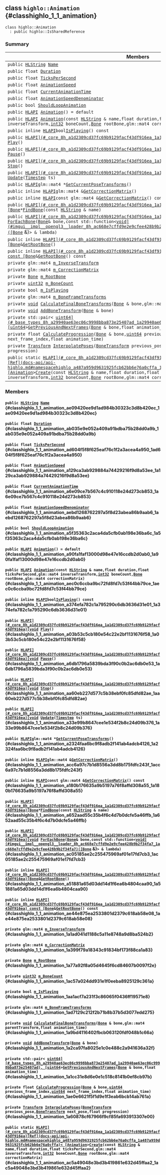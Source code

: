 ## class `highlo::Animation` {#classhighlo_1_1_animation}

```
class highlo::Animation
  : public highlo::IsSharedReference
```

### Summary

 Members                        | Descriptions                                
--------------------------------|---------------------------------------------
`public `[`HLString`](docs-api/api-highlo.md#namespacehighlo_aae9b5b2474b992680f5555779f4bd538_1aae9b5b2474b992680f5555779f4bd538)` `[`Name`](#classhighlo_1_1_animation_ae09420ee9d1ad984b30323c3d8b420ec_1ae09420ee9d1ad984b30323c3d8b420ec) | 
`public float `[`Duration`](#classhighlo_1_1_animation_ab035e9e052a409a91bdba75b28dd0a9b_1ab035e9e052a409a91bdba75b28dd0a9b) | 
`public float `[`TicksPerSecond`](#classhighlo_1_1_animation_ad604f5f8f625eaf76c1f2a3acea4a950_1ad604f5f8f625eaf76c1f2a3acea4a950) | 
`public float `[`AnimationSpeed`](#classhighlo_1_1_animation_a129ca3ab929884a74429216f9d8a53ee_1a129ca3ab929884a74429216f9d8a53ee) | 
`public float `[`CurrentAnimationTime`](#classhighlo_1_1_animation_a6e09ce7b567c4c910118e24d273cb853_1a6e09ce7b567c4c910118e24d273cb853) | 
`public float `[`AnimationSpeedDenominator`](#classhighlo_1_1_animation_aebd1268762297a5f8d23abea86b9aab6_1aebd1268762297a5f8d23abea86b9aab6) | 
`public bool `[`ShouldLoopAnimation`](#classhighlo_1_1_animation_a5f35363c2aca4da5cfb0ab198e36ba6c_1a5f35363c2aca4da5cfb0ab198e36ba6c) | 
`public `[`HLAPI`](#_core_8h_a1d2309cd37fc69b9129facf43df916ea_1a1d2309cd37fc69b9129facf43df916ea)` `[`Animation`](#classhighlo_1_1_animation_a90fa1faf13000d98e47e16ccdb2d0ab0_1a90fa1faf13000d98e47e16ccdb2d0ab0)`() = default` | 
`public `[`HLAPI`](#_core_8h_a1d2309cd37fc69b9129facf43df916ea_1a1d2309cd37fc69b9129facf43df916ea)` `[`Animation`](#classhighlo_1_1_animation_aec0c6ccba9bc72fd8fd7c53f44bb79ce_1aec0c6ccba9bc72fd8fd7c53f44bb79ce)`(const `[`HLString`](docs-api/api-highlo.md#namespacehighlo_aae9b5b2474b992680f5555779f4bd538_1aae9b5b2474b992680f5555779f4bd538)` & name,float duration,float ticksPerSecond,glm::mat4 inverseTransform,`[`int32`](#_base_types_8h_a43d43196463bde49cb067f5c20ab8481_1a43d43196463bde49cb067f5c20ab8481)` boneCount,`[`Bone`](docs-api/api-highlo--Bone.md#structhighlo_1_1_bone)` rootBone,glm::mat4 correctionMatrix)` | 
`public inline `[`HLAPI`](#_core_8h_a1d2309cd37fc69b9129facf43df916ea_1a1d2309cd37fc69b9129facf43df916ea)` bool `[`IsPlaying`](#classhighlo_1_1_animation_a374efa782c1a795290c6db3636d31e01_1a374efa782c1a795290c6db3636d31e01)`() const` | 
`public `[`HLAPI](#_core_8h_a1d2309cd37fc69b9129facf43df916ea_1a1d2309cd37fc69b9129facf43df916ea)[void`](#imgui__impl__opengl3__loader_8h_ac668e7cffd9e2e9cfee428b9b2f34fa7_1ac668e7cffd9e2e9cfee428b9b2f34fa7)` `[`Play`](#classhighlo_1_1_animation_a03b53c5cb180e54c22e2bf1131676f58_1a03b53c5cb180e54c22e2bf1131676f58)`()` | 
`public `[`HLAPI](#_core_8h_a1d2309cd37fc69b9129facf43df916ea_1a1d2309cd37fc69b9129facf43df916ea)[void`](#imgui__impl__opengl3__loader_8h_ac668e7cffd9e2e9cfee428b9b2f34fa7_1ac668e7cffd9e2e9cfee428b9b2f34fa7)` `[`Pause`](#classhighlo_1_1_animation_a6db1796a5839bda3f90c0b2ac6db0e53_1a6db1796a5839bda3f90c0b2ac6db0e53)`()` | 
`public `[`HLAPI](#_core_8h_a1d2309cd37fc69b9129facf43df916ea_1a1d2309cd37fc69b9129facf43df916ea)[void`](#imgui__impl__opengl3__loader_8h_ac668e7cffd9e2e9cfee428b9b2f34fa7_1ac668e7cffd9e2e9cfee428b9b2f34fa7)` `[`Stop`](#classhighlo_1_1_animation_aa60eb227d577c5b38ebf0fc85dfd82ae_1aa60eb227d577c5b38ebf0fc85dfd82ae)`()` | 
`public `[`HLAPI](#_core_8h_a1d2309cd37fc69b9129facf43df916ea_1a1d2309cd37fc69b9129facf43df916ea)[void`](#imgui__impl__opengl3__loader_8h_ac668e7cffd9e2e9cfee428b9b2f34fa7_1ac668e7cffd9e2e9cfee428b9b2f34fa7)` `[`Update`](#classhighlo_1_1_animation_a33e99b8647cee1e534f2b8c24d09b376_1a33e99b8647cee1e534f2b8c24d09b376)`(`[`Timestep`](docs-api/api-highlo.md#namespacehighlo_ac84bb12650f6f41e650f8b0e43d2b24b_1ac84bb12650f6f41e650f8b0e43d2b24b)` ts)` | 
`public `[`HLAPI`](#_core_8h_a1d2309cd37fc69b9129facf43df916ea_1a1d2309cd37fc69b9129facf43df916ea)` glm::mat4 * `[`GetCurrentPoseTransforms`](#classhighlo_1_1_animation_a2324faa6bc9f8adb2f141ab4adcb4126_1a2324faa6bc9f8adb2f141ab4adcb4126)`()` | 
`public inline `[`HLAPI`](#_core_8h_a1d2309cd37fc69b9129facf43df916ea_1a1d2309cd37fc69b9129facf43df916ea)` glm::mat4 & `[`GetCorrectionMatrix`](#classhighlo_1_1_animation_acc6a97c7b1d8556a3dd8b175fdfc243f_1acc6a97c7b1d8556a3dd8b175fdfc243f)`()` | 
`public inline `[`HLAPI`](#_core_8h_a1d2309cd37fc69b9129facf43df916ea_1a1d2309cd37fc69b9129facf43df916ea)` const glm::mat4 & `[`GetCorrectionMatrix`](#classhighlo_1_1_animation_a180b176635a9b5197a76f8affd308a55_1a180b176635a9b5197a76f8affd308a55)`() const` | 
`public `[`HLAPI](#_core_8h_a1d2309cd37fc69b9129facf43df916ea_1a1d2309cd37fc69b9129facf43df916ea)[Bone`](docs-api/api-highlo--Bone.md#structhighlo_1_1_bone)` * `[`FindBone`](#classhighlo_1_1_animation_a652aad55c35b4f6c4d7b0dcfe5a46ffb_1a652aad55c35b4f6c4d7b0dcfe5a46ffb)`(const `[`HLString`](docs-api/api-highlo.md#namespacehighlo_aae9b5b2474b992680f5555779f4bd538_1aae9b5b2474b992680f5555779f4bd538)` & name)` | 
`public `[`HLAPI](#_core_8h_a1d2309cd37fc69b9129facf43df916ea_1a1d2309cd37fc69b9129facf43df916ea)[void`](#imgui__impl__opengl3__loader_8h_ac668e7cffd9e2e9cfee428b9b2f34fa7_1ac668e7cffd9e2e9cfee428b9b2f34fa7)` `[`ForEachBone`](#classhighlo_1_1_animation_ac05185ae2c255475969af01e17fd7cb3_1ac05185ae2c255475969af01e17fd7cb3)`(`[`Bone`](docs-api/api-highlo--Bone.md#structhighlo_1_1_bone)` & bone,const std::function< `[`void](#imgui__impl__opengl3__loader_8h_ac668e7cffd9e2e9cfee428b9b2f34fa7_1ac668e7cffd9e2e9cfee428b9b2f34fa7)([Bone`](docs-api/api-highlo--Bone.md#structhighlo_1_1_bone) &)`> & lambda)` | 
`public inline `[`HLAPI](#_core_8h_a1d2309cd37fc69b9129facf43df916ea_1a1d2309cd37fc69b9129facf43df916ea)[Bone`](docs-api/api-highlo--Bone.md#structhighlo_1_1_bone)` & `[`GetRootBone`](#classhighlo_1_1_animation_a51881a65d03dd14d1f6ea6b4804caa90_1a51881a65d03dd14d1f6ea6b4804caa90)`()` | 
`public inline `[`HLAPI](#_core_8h_a1d2309cd37fc69b9129facf43df916ea_1a1d2309cd37fc69b9129facf43df916ea) const [Bone`](docs-api/api-highlo--Bone.md#structhighlo_1_1_bone)` & `[`GetRootBone`](#classhighlo_1_1_animation_ae44e875ea2533801d2379c618ab58e08_1ae44e875ea2533801d2379c618ab58e08)`() const` | 
`private glm::mat4 `[`m_InverseTransform`](#classhighlo_1_1_animation_1a1ad041d1188c5a11e8748a9d8ba524b2) | 
`private glm::mat4 `[`m_CorrectionMatrix`](#classhighlo_1_1_animation_1a399f79a18343c91834bf173f88ca1a83) | 
`private `[`Bone`](docs-api/api-highlo--Bone.md#structhighlo_1_1_bone)` `[`m_RootBone`](#classhighlo_1_1_animation_1a77a92f8a05d4645f6cd84607b0097f2e) | 
`private `[`uint32`](#_base_types_8h_a1134b580f8da4de94ca6b1de4d37975e_1a1134b580f8da4de94ca6b1de4d37975e)` `[`m_BoneCount`](#classhighlo_1_1_animation_1ac57a024dd931e1f0eeba8925129c361a) | 
`private bool `[`m_IsPlaying`](#classhighlo_1_1_animation_1aa1acf7a231f3c86065f0436ff19571e8) | 
`private glm::mat4 `[`m_BoneFrameTransforms`](#classhighlo_1_1_animation_1ad7129c212f2b71b8b37b5d3077edd275) | 
`private `[`void`](#imgui__impl__opengl3__loader_8h_ac668e7cffd9e2e9cfee428b9b2f34fa7_1ac668e7cffd9e2e9cfee428b9b2f34fa7)` `[`CalculateFinalBoneTransforms`](#classhighlo_1_1_animation_1a9bd4116402fbcb063120fdf048b1c66a)`(`[`Bone`](docs-api/api-highlo--Bone.md#structhighlo_1_1_bone)` & bone,glm::mat4 parentTransform,float animation_time)` | 
`private `[`void`](#imgui__impl__opengl3__loader_8h_ac668e7cffd9e2e9cfee428b9b2f34fa7_1ac668e7cffd9e2e9cfee428b9b2f34fa7)` `[`AddBoneTransform`](#classhighlo_1_1_animation_1a2ca97fa8025e1c0e488c2a941636a32f)`(`[`Bone`](docs-api/api-highlo--Bone.md#structhighlo_1_1_bone)` & bone)` | 
`private std::pair< `[`uint64](#_base_types_8h_a29940ae63ec06c9998bba873e25407ad_1a29940ae63ec06c9998bba873e25407ad), [uint64`](#_base_types_8h_a29940ae63ec06c9998bba873e25407ad_1a29940ae63ec06c9998bba873e25407ad)` > `[`GetPreviousAndNextFrames`](#classhighlo_1_1_animation_1a1cc31e8d6e0e1c518c8141b0ef8cb97b)`(`[`Bone`](docs-api/api-highlo--Bone.md#structhighlo_1_1_bone)` & bone,float animation_time)` | 
`private float `[`CalculateProgression`](#classhighlo_1_1_animation_1ae0e6621f5f1d9e1f3eab6bcb14ab761a)`(`[`Bone`](docs-api/api-highlo--Bone.md#structhighlo_1_1_bone)` & bone,`[`uint64`](#_base_types_8h_a29940ae63ec06c9998bba873e25407ad_1a29940ae63ec06c9998bba873e25407ad)` previous_frame_index,`[`uint64`](#_base_types_8h_a29940ae63ec06c9998bba873e25407ad_1a29940ae63ec06c9998bba873e25407ad)` next_frame_index,float animation_time)` | 
`private `[`Transform`](docs-api/api-highlo--Transform.md#classhighlo_1_1_transform)` `[`InterpolatePoses`](#classhighlo_1_1_animation_1a60878cf67966f9cf85fa693913307e00)`(`[`BoneTransform`](docs-api/api-highlo--BoneTransform.md#classhighlo_1_1_bone_transform)` previous_pose,`[`BoneTransform`](docs-api/api-highlo--BoneTransform.md#classhighlo_1_1_bone_transform)` next_pose,float progression)` | 
`public static `[`HLAPI](#_core_8h_a1d2309cd37fc69b9129facf43df916ea_1a1d2309cd37fc69b9129facf43df916ea)[Ref](docs-api/api-highlo.md#namespacehighlo_a487a959d9631925fcb62bb6e76a0cffa_1a487a959d9631925fcb62bb6e76a0cffa)< [Animation`](#classhighlo_1_1_animation)` > `[`Create`](#classhighlo_1_1_animation_ac5a49048e3bd3b419861e632d45ffaa2_1ac5a49048e3bd3b419861e632d45ffaa2)`(const `[`HLString`](docs-api/api-highlo.md#namespacehighlo_aae9b5b2474b992680f5555779f4bd538_1aae9b5b2474b992680f5555779f4bd538)` & name,float duration,float ticksPerSecond,glm::mat4 inverseTransform,`[`int32`](#_base_types_8h_a43d43196463bde49cb067f5c20ab8481_1a43d43196463bde49cb067f5c20ab8481)` boneCount,`[`Bone`](docs-api/api-highlo--Bone.md#structhighlo_1_1_bone)` rootBone,glm::mat4 correctionMatrix)` | 

### Members

#### `public `[`HLString`](docs-api/api-highlo.md#namespacehighlo_aae9b5b2474b992680f5555779f4bd538_1aae9b5b2474b992680f5555779f4bd538)` `[`Name`](#classhighlo_1_1_animation_ae09420ee9d1ad984b30323c3d8b420ec_1ae09420ee9d1ad984b30323c3d8b420ec) {#classhighlo_1_1_animation_ae09420ee9d1ad984b30323c3d8b420ec_1ae09420ee9d1ad984b30323c3d8b420ec}

#### `public float `[`Duration`](#classhighlo_1_1_animation_ab035e9e052a409a91bdba75b28dd0a9b_1ab035e9e052a409a91bdba75b28dd0a9b) {#classhighlo_1_1_animation_ab035e9e052a409a91bdba75b28dd0a9b_1ab035e9e052a409a91bdba75b28dd0a9b}

#### `public float `[`TicksPerSecond`](#classhighlo_1_1_animation_ad604f5f8f625eaf76c1f2a3acea4a950_1ad604f5f8f625eaf76c1f2a3acea4a950) {#classhighlo_1_1_animation_ad604f5f8f625eaf76c1f2a3acea4a950_1ad604f5f8f625eaf76c1f2a3acea4a950}

#### `public float `[`AnimationSpeed`](#classhighlo_1_1_animation_a129ca3ab929884a74429216f9d8a53ee_1a129ca3ab929884a74429216f9d8a53ee) {#classhighlo_1_1_animation_a129ca3ab929884a74429216f9d8a53ee_1a129ca3ab929884a74429216f9d8a53ee}

#### `public float `[`CurrentAnimationTime`](#classhighlo_1_1_animation_a6e09ce7b567c4c910118e24d273cb853_1a6e09ce7b567c4c910118e24d273cb853) {#classhighlo_1_1_animation_a6e09ce7b567c4c910118e24d273cb853_1a6e09ce7b567c4c910118e24d273cb853}

#### `public float `[`AnimationSpeedDenominator`](#classhighlo_1_1_animation_aebd1268762297a5f8d23abea86b9aab6_1aebd1268762297a5f8d23abea86b9aab6) {#classhighlo_1_1_animation_aebd1268762297a5f8d23abea86b9aab6_1aebd1268762297a5f8d23abea86b9aab6}

#### `public bool `[`ShouldLoopAnimation`](#classhighlo_1_1_animation_a5f35363c2aca4da5cfb0ab198e36ba6c_1a5f35363c2aca4da5cfb0ab198e36ba6c) {#classhighlo_1_1_animation_a5f35363c2aca4da5cfb0ab198e36ba6c_1a5f35363c2aca4da5cfb0ab198e36ba6c}

#### `public `[`HLAPI`](#_core_8h_a1d2309cd37fc69b9129facf43df916ea_1a1d2309cd37fc69b9129facf43df916ea)` `[`Animation`](#classhighlo_1_1_animation_a90fa1faf13000d98e47e16ccdb2d0ab0_1a90fa1faf13000d98e47e16ccdb2d0ab0)`() = default` {#classhighlo_1_1_animation_a90fa1faf13000d98e47e16ccdb2d0ab0_1a90fa1faf13000d98e47e16ccdb2d0ab0}

#### `public `[`HLAPI`](#_core_8h_a1d2309cd37fc69b9129facf43df916ea_1a1d2309cd37fc69b9129facf43df916ea)` `[`Animation`](#classhighlo_1_1_animation_aec0c6ccba9bc72fd8fd7c53f44bb79ce_1aec0c6ccba9bc72fd8fd7c53f44bb79ce)`(const `[`HLString`](docs-api/api-highlo.md#namespacehighlo_aae9b5b2474b992680f5555779f4bd538_1aae9b5b2474b992680f5555779f4bd538)` & name,float duration,float ticksPerSecond,glm::mat4 inverseTransform,`[`int32`](#_base_types_8h_a43d43196463bde49cb067f5c20ab8481_1a43d43196463bde49cb067f5c20ab8481)` boneCount,`[`Bone`](docs-api/api-highlo--Bone.md#structhighlo_1_1_bone)` rootBone,glm::mat4 correctionMatrix)` {#classhighlo_1_1_animation_aec0c6ccba9bc72fd8fd7c53f44bb79ce_1aec0c6ccba9bc72fd8fd7c53f44bb79ce}

#### `public inline `[`HLAPI`](#_core_8h_a1d2309cd37fc69b9129facf43df916ea_1a1d2309cd37fc69b9129facf43df916ea)` bool `[`IsPlaying`](#classhighlo_1_1_animation_a374efa782c1a795290c6db3636d31e01_1a374efa782c1a795290c6db3636d31e01)`() const` {#classhighlo_1_1_animation_a374efa782c1a795290c6db3636d31e01_1a374efa782c1a795290c6db3636d31e01}

#### `public `[`HLAPI](#_core_8h_a1d2309cd37fc69b9129facf43df916ea_1a1d2309cd37fc69b9129facf43df916ea)[void`](#imgui__impl__opengl3__loader_8h_ac668e7cffd9e2e9cfee428b9b2f34fa7_1ac668e7cffd9e2e9cfee428b9b2f34fa7)` `[`Play`](#classhighlo_1_1_animation_a03b53c5cb180e54c22e2bf1131676f58_1a03b53c5cb180e54c22e2bf1131676f58)`()` {#classhighlo_1_1_animation_a03b53c5cb180e54c22e2bf1131676f58_1a03b53c5cb180e54c22e2bf1131676f58}

#### `public `[`HLAPI](#_core_8h_a1d2309cd37fc69b9129facf43df916ea_1a1d2309cd37fc69b9129facf43df916ea)[void`](#imgui__impl__opengl3__loader_8h_ac668e7cffd9e2e9cfee428b9b2f34fa7_1ac668e7cffd9e2e9cfee428b9b2f34fa7)` `[`Pause`](#classhighlo_1_1_animation_a6db1796a5839bda3f90c0b2ac6db0e53_1a6db1796a5839bda3f90c0b2ac6db0e53)`()` {#classhighlo_1_1_animation_a6db1796a5839bda3f90c0b2ac6db0e53_1a6db1796a5839bda3f90c0b2ac6db0e53}

#### `public `[`HLAPI](#_core_8h_a1d2309cd37fc69b9129facf43df916ea_1a1d2309cd37fc69b9129facf43df916ea)[void`](#imgui__impl__opengl3__loader_8h_ac668e7cffd9e2e9cfee428b9b2f34fa7_1ac668e7cffd9e2e9cfee428b9b2f34fa7)` `[`Stop`](#classhighlo_1_1_animation_aa60eb227d577c5b38ebf0fc85dfd82ae_1aa60eb227d577c5b38ebf0fc85dfd82ae)`()` {#classhighlo_1_1_animation_aa60eb227d577c5b38ebf0fc85dfd82ae_1aa60eb227d577c5b38ebf0fc85dfd82ae}

#### `public `[`HLAPI](#_core_8h_a1d2309cd37fc69b9129facf43df916ea_1a1d2309cd37fc69b9129facf43df916ea)[void`](#imgui__impl__opengl3__loader_8h_ac668e7cffd9e2e9cfee428b9b2f34fa7_1ac668e7cffd9e2e9cfee428b9b2f34fa7)` `[`Update`](#classhighlo_1_1_animation_a33e99b8647cee1e534f2b8c24d09b376_1a33e99b8647cee1e534f2b8c24d09b376)`(`[`Timestep`](docs-api/api-highlo.md#namespacehighlo_ac84bb12650f6f41e650f8b0e43d2b24b_1ac84bb12650f6f41e650f8b0e43d2b24b)` ts)` {#classhighlo_1_1_animation_a33e99b8647cee1e534f2b8c24d09b376_1a33e99b8647cee1e534f2b8c24d09b376}

#### `public `[`HLAPI`](#_core_8h_a1d2309cd37fc69b9129facf43df916ea_1a1d2309cd37fc69b9129facf43df916ea)` glm::mat4 * `[`GetCurrentPoseTransforms`](#classhighlo_1_1_animation_a2324faa6bc9f8adb2f141ab4adcb4126_1a2324faa6bc9f8adb2f141ab4adcb4126)`()` {#classhighlo_1_1_animation_a2324faa6bc9f8adb2f141ab4adcb4126_1a2324faa6bc9f8adb2f141ab4adcb4126}

#### `public inline `[`HLAPI`](#_core_8h_a1d2309cd37fc69b9129facf43df916ea_1a1d2309cd37fc69b9129facf43df916ea)` glm::mat4 & `[`GetCorrectionMatrix`](#classhighlo_1_1_animation_acc6a97c7b1d8556a3dd8b175fdfc243f_1acc6a97c7b1d8556a3dd8b175fdfc243f)`()` {#classhighlo_1_1_animation_acc6a97c7b1d8556a3dd8b175fdfc243f_1acc6a97c7b1d8556a3dd8b175fdfc243f}

#### `public inline `[`HLAPI`](#_core_8h_a1d2309cd37fc69b9129facf43df916ea_1a1d2309cd37fc69b9129facf43df916ea)` const glm::mat4 & `[`GetCorrectionMatrix`](#classhighlo_1_1_animation_a180b176635a9b5197a76f8affd308a55_1a180b176635a9b5197a76f8affd308a55)`() const` {#classhighlo_1_1_animation_a180b176635a9b5197a76f8affd308a55_1a180b176635a9b5197a76f8affd308a55}

#### `public `[`HLAPI](#_core_8h_a1d2309cd37fc69b9129facf43df916ea_1a1d2309cd37fc69b9129facf43df916ea)[Bone`](docs-api/api-highlo--Bone.md#structhighlo_1_1_bone)` * `[`FindBone`](#classhighlo_1_1_animation_a652aad55c35b4f6c4d7b0dcfe5a46ffb_1a652aad55c35b4f6c4d7b0dcfe5a46ffb)`(const `[`HLString`](docs-api/api-highlo.md#namespacehighlo_aae9b5b2474b992680f5555779f4bd538_1aae9b5b2474b992680f5555779f4bd538)` & name)` {#classhighlo_1_1_animation_a652aad55c35b4f6c4d7b0dcfe5a46ffb_1a652aad55c35b4f6c4d7b0dcfe5a46ffb}

#### `public `[`HLAPI](#_core_8h_a1d2309cd37fc69b9129facf43df916ea_1a1d2309cd37fc69b9129facf43df916ea)[void`](#imgui__impl__opengl3__loader_8h_ac668e7cffd9e2e9cfee428b9b2f34fa7_1ac668e7cffd9e2e9cfee428b9b2f34fa7)` `[`ForEachBone`](#classhighlo_1_1_animation_ac05185ae2c255475969af01e17fd7cb3_1ac05185ae2c255475969af01e17fd7cb3)`(`[`Bone`](docs-api/api-highlo--Bone.md#structhighlo_1_1_bone)` & bone,const std::function< `[`void](#imgui__impl__opengl3__loader_8h_ac668e7cffd9e2e9cfee428b9b2f34fa7_1ac668e7cffd9e2e9cfee428b9b2f34fa7)([Bone`](docs-api/api-highlo--Bone.md#structhighlo_1_1_bone) &)`> & lambda)` {#classhighlo_1_1_animation_ac05185ae2c255475969af01e17fd7cb3_1ac05185ae2c255475969af01e17fd7cb3}

#### `public inline `[`HLAPI](#_core_8h_a1d2309cd37fc69b9129facf43df916ea_1a1d2309cd37fc69b9129facf43df916ea)[Bone`](docs-api/api-highlo--Bone.md#structhighlo_1_1_bone)` & `[`GetRootBone`](#classhighlo_1_1_animation_a51881a65d03dd14d1f6ea6b4804caa90_1a51881a65d03dd14d1f6ea6b4804caa90)`()` {#classhighlo_1_1_animation_a51881a65d03dd14d1f6ea6b4804caa90_1a51881a65d03dd14d1f6ea6b4804caa90}

#### `public inline `[`HLAPI](#_core_8h_a1d2309cd37fc69b9129facf43df916ea_1a1d2309cd37fc69b9129facf43df916ea) const [Bone`](docs-api/api-highlo--Bone.md#structhighlo_1_1_bone)` & `[`GetRootBone`](#classhighlo_1_1_animation_ae44e875ea2533801d2379c618ab58e08_1ae44e875ea2533801d2379c618ab58e08)`() const` {#classhighlo_1_1_animation_ae44e875ea2533801d2379c618ab58e08_1ae44e875ea2533801d2379c618ab58e08}

#### `private glm::mat4 `[`m_InverseTransform`](#classhighlo_1_1_animation_1a1ad041d1188c5a11e8748a9d8ba524b2) {#classhighlo_1_1_animation_1a1ad041d1188c5a11e8748a9d8ba524b2}

#### `private glm::mat4 `[`m_CorrectionMatrix`](#classhighlo_1_1_animation_1a399f79a18343c91834bf173f88ca1a83) {#classhighlo_1_1_animation_1a399f79a18343c91834bf173f88ca1a83}

#### `private `[`Bone`](docs-api/api-highlo--Bone.md#structhighlo_1_1_bone)` `[`m_RootBone`](#classhighlo_1_1_animation_1a77a92f8a05d4645f6cd84607b0097f2e) {#classhighlo_1_1_animation_1a77a92f8a05d4645f6cd84607b0097f2e}

#### `private `[`uint32`](#_base_types_8h_a1134b580f8da4de94ca6b1de4d37975e_1a1134b580f8da4de94ca6b1de4d37975e)` `[`m_BoneCount`](#classhighlo_1_1_animation_1ac57a024dd931e1f0eeba8925129c361a) {#classhighlo_1_1_animation_1ac57a024dd931e1f0eeba8925129c361a}

#### `private bool `[`m_IsPlaying`](#classhighlo_1_1_animation_1aa1acf7a231f3c86065f0436ff19571e8) {#classhighlo_1_1_animation_1aa1acf7a231f3c86065f0436ff19571e8}

#### `private glm::mat4 `[`m_BoneFrameTransforms`](#classhighlo_1_1_animation_1ad7129c212f2b71b8b37b5d3077edd275) {#classhighlo_1_1_animation_1ad7129c212f2b71b8b37b5d3077edd275}

#### `private `[`void`](#imgui__impl__opengl3__loader_8h_ac668e7cffd9e2e9cfee428b9b2f34fa7_1ac668e7cffd9e2e9cfee428b9b2f34fa7)` `[`CalculateFinalBoneTransforms`](#classhighlo_1_1_animation_1a9bd4116402fbcb063120fdf048b1c66a)`(`[`Bone`](docs-api/api-highlo--Bone.md#structhighlo_1_1_bone)` & bone,glm::mat4 parentTransform,float animation_time)` {#classhighlo_1_1_animation_1a9bd4116402fbcb063120fdf048b1c66a}

#### `private `[`void`](#imgui__impl__opengl3__loader_8h_ac668e7cffd9e2e9cfee428b9b2f34fa7_1ac668e7cffd9e2e9cfee428b9b2f34fa7)` `[`AddBoneTransform`](#classhighlo_1_1_animation_1a2ca97fa8025e1c0e488c2a941636a32f)`(`[`Bone`](docs-api/api-highlo--Bone.md#structhighlo_1_1_bone)` & bone)` {#classhighlo_1_1_animation_1a2ca97fa8025e1c0e488c2a941636a32f}

#### `private std::pair< `[`uint64](#_base_types_8h_a29940ae63ec06c9998bba873e25407ad_1a29940ae63ec06c9998bba873e25407ad), [uint64`](#_base_types_8h_a29940ae63ec06c9998bba873e25407ad_1a29940ae63ec06c9998bba873e25407ad)` > `[`GetPreviousAndNextFrames`](#classhighlo_1_1_animation_1a1cc31e8d6e0e1c518c8141b0ef8cb97b)`(`[`Bone`](docs-api/api-highlo--Bone.md#structhighlo_1_1_bone)` & bone,float animation_time)` {#classhighlo_1_1_animation_1a1cc31e8d6e0e1c518c8141b0ef8cb97b}

#### `private float `[`CalculateProgression`](#classhighlo_1_1_animation_1ae0e6621f5f1d9e1f3eab6bcb14ab761a)`(`[`Bone`](docs-api/api-highlo--Bone.md#structhighlo_1_1_bone)` & bone,`[`uint64`](#_base_types_8h_a29940ae63ec06c9998bba873e25407ad_1a29940ae63ec06c9998bba873e25407ad)` previous_frame_index,`[`uint64`](#_base_types_8h_a29940ae63ec06c9998bba873e25407ad_1a29940ae63ec06c9998bba873e25407ad)` next_frame_index,float animation_time)` {#classhighlo_1_1_animation_1ae0e6621f5f1d9e1f3eab6bcb14ab761a}

#### `private `[`Transform`](docs-api/api-highlo--Transform.md#classhighlo_1_1_transform)` `[`InterpolatePoses`](#classhighlo_1_1_animation_1a60878cf67966f9cf85fa693913307e00)`(`[`BoneTransform`](docs-api/api-highlo--BoneTransform.md#classhighlo_1_1_bone_transform)` previous_pose,`[`BoneTransform`](docs-api/api-highlo--BoneTransform.md#classhighlo_1_1_bone_transform)` next_pose,float progression)` {#classhighlo_1_1_animation_1a60878cf67966f9cf85fa693913307e00}

#### `public static `[`HLAPI](#_core_8h_a1d2309cd37fc69b9129facf43df916ea_1a1d2309cd37fc69b9129facf43df916ea)[Ref](docs-api/api-highlo.md#namespacehighlo_a487a959d9631925fcb62bb6e76a0cffa_1a487a959d9631925fcb62bb6e76a0cffa)< [Animation`](#classhighlo_1_1_animation)` > `[`Create`](#classhighlo_1_1_animation_ac5a49048e3bd3b419861e632d45ffaa2_1ac5a49048e3bd3b419861e632d45ffaa2)`(const `[`HLString`](docs-api/api-highlo.md#namespacehighlo_aae9b5b2474b992680f5555779f4bd538_1aae9b5b2474b992680f5555779f4bd538)` & name,float duration,float ticksPerSecond,glm::mat4 inverseTransform,`[`int32`](#_base_types_8h_a43d43196463bde49cb067f5c20ab8481_1a43d43196463bde49cb067f5c20ab8481)` boneCount,`[`Bone`](docs-api/api-highlo--Bone.md#structhighlo_1_1_bone)` rootBone,glm::mat4 correctionMatrix)` {#classhighlo_1_1_animation_ac5a49048e3bd3b419861e632d45ffaa2_1ac5a49048e3bd3b419861e632d45ffaa2}

